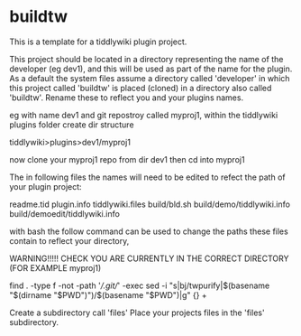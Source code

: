# buildtw

This is a template for a tiddlywiki plugin project. 

This project should be located in a directory representing the name of the developer (eg dev1),
and this will be used as part of the name for the plugin. As a default the system files 
assume a directory called 'developer' in which this project called 'buildtw' is placed (cloned)
in a directory also called 'buildtw'. Rename these to reflect you and your plugins names.

eg with name dev1 and git repostroy called myproj1, within the tiddlywiki plugins folder create dir structure

tiddlywiki>plugins>dev1/myproj1

now clone your myproj1 repo from dir dev1 then cd into myproj1

The in following files the names will need to be edited to refect the path of your plugin project:

readme.tid
plugin.info
tiddlywiki.files
build/bld.sh
build/demo/tiddlywiki.info
build/demoedit/tiddlywiki.info

with bash the follow command can be used to change the paths these files contain to reflect your directory,

WARNING!!!!! CHECK YOU ARE CURRENTLY IN THE CORRECT DIRECTORY (FOR EXAMPLE myproj1)

find . -type f -not -path '*/.git/*'  -exec sed -i "s|bj/twpurify|$(basename "$(dirname "$PWD")")/$(basename "$PWD")|g" {} + 

Create a subdirectory call 'files'
Place your projects files in the 'files' subdirectory.
